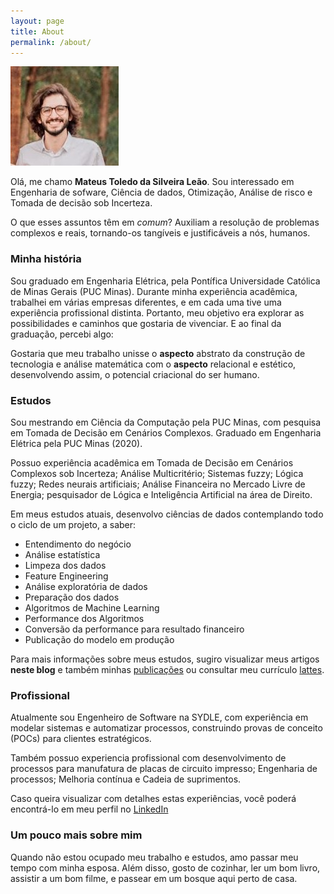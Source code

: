 ```yaml
---
layout: page
title: About
permalink: /about/
---
```


![Eu](assets/img/posts/eu-face.jpg)

Olá, me chamo **Mateus Toledo da Silveira Leão**. Sou interessado em Engenharia de sofware, Ciência de dados, Otimização, Análise de risco e Tomada de decisão sob Incerteza.

O que esses assuntos têm em _comum_?
Auxiliam a resolução de problemas complexos e reais, tornando-os tangíveis e justificáveis a nós, humanos.

### Minha história ###

Sou graduado em Engenharia Elétrica, pela Pontífica Universidade Católica de Minas Gerais (PUC Minas). Durante minha experiência acadêmica, trabalhei em várias empresas diferentes, e em cada uma tive uma experiência profissional distinta. Portanto, meu objetivo era explorar as possibilidades e caminhos que gostaria de vivenciar. E ao final da graduação, percebi algo:

Gostaria que meu trabalho unisse o **aspecto** abstrato da construção de tecnologia e análise matemática com o **aspecto** relacional e estético, desenvolvendo assim, o potencial criacional do ser humano.

### Estudos ###

Sou mestrando em Ciência da Computação pela PUC Minas, com pesquisa em Tomada de Decisão em Cenários Complexos. Graduado em Engenharia Elétrica pela PUC Minas (2020).

Possuo experiência acadêmica em Tomada de Decisão em Cenários Complexos sob Incerteza; Análise Multicritério; Sistemas fuzzy; Lógica fuzzy; Redes neurais artificiais; Análise Financeira no Mercado Livre de Energia; pesquisador de Lógica e Inteligência Artificial na área de Direito.

Em meus estudos atuais, desenvolvo ciências de dados contemplando todo o ciclo de um projeto, a saber:
* Entendimento do negócio 
* Análise estatística
* Limpeza dos dados
* Feature Engineering
* Análise exploratória de dados
* Preparação dos dados
* Algoritmos de Machine Learning
* Performance dos Algoritmos
* Conversão da performance para resultado financeiro
* Publicação do modelo em produção

Para mais informações sobre meus estudos, sugiro visualizar meus artigos **neste blog** e também minhas [publicações](publications.md) ou consultar meu currículo [lattes](http://lattes.cnpq.br/7074412545424793).

### Profissional ###

Atualmente sou Engenheiro de Software na SYDLE, com experiência em modelar sistemas e automatizar processos, construindo provas de conceito (POCs) para clientes estratégicos.

Também possuo experiencia profissional com desenvolvimento de processos para manufatura de placas de circuito impresso; Engenharia de processos; Melhoria contínua e Cadeia de suprimentos. 

Caso queira visualizar com detalhes estas experiências, você poderá encontrá-lo em meu perfil no [LinkedIn](https://www.linkedin.com/in/mateus-toledo-da-silveira-leao/)

### Um pouco mais sobre mim ###

Quando não estou ocupado meu trabalho e estudos, amo passar meu tempo com minha esposa. Além disso, gosto de cozinhar, ler um bom livro, assistir a um bom filme, e passear em um bosque aqui perto de casa.